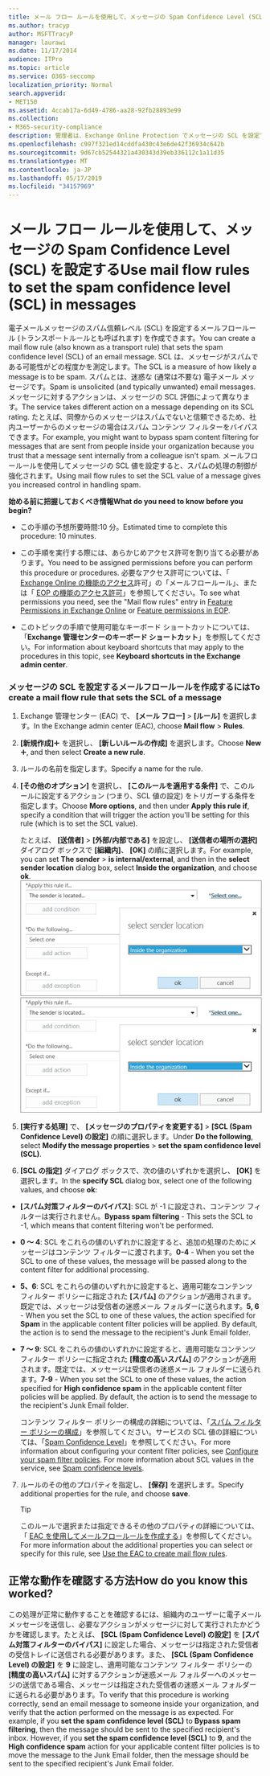 ```yaml
---
title: メール フロー ルールを使用して、メッセージの Spam Confidence Level (SCL) を設定する
ms.author: tracyp
author: MSFTTracyP
manager: laurawi
ms.date: 11/17/2014
audience: ITPro
ms.topic: article
ms.service: O365-seccomp
localization_priority: Normal
search.appverid:
- MET150
ms.assetid: 4ccab17a-6d49-4786-aa28-92fb28893e99
ms.collection:
- M365-security-compliance
description: 管理者は、Exchange Online Protection でメッセージの SCL を設定する方法について説明します。
ms.openlocfilehash: c997f321ed14cddfa430c43e6de42f36934c642b
ms.sourcegitcommit: 9d67cb52544321a430343d39eb336112c1a11d35
ms.translationtype: MT
ms.contentlocale: ja-JP
ms.lasthandoff: 05/17/2019
ms.locfileid: "34157969"
---
```

# <a name="use-mail-flow-rules-to-set-the-spam-confidence-level-scl-in-messages"></a><span data-ttu-id="58a82-103">メール フロー ルールを使用して、メッセージの Spam Confidence Level (SCL) を設定する</span><span class="sxs-lookup"><span data-stu-id="58a82-103">Use mail flow rules to set the spam confidence level (SCL) in messages</span></span>

<span data-ttu-id="58a82-104">電子メールメッセージのスパム信頼レベル (SCL) を設定するメールフロールール (トランスポートルールとも呼ばれます) を作成できます。</span><span class="sxs-lookup"><span data-stu-id="58a82-104">You can create a mail flow rule (also known as a transport rule) that sets the spam confidence level (SCL) of an email message.</span></span> <span data-ttu-id="58a82-105">SCL は、メッセージがスパムである可能性がどの程度かを測定します。</span><span class="sxs-lookup"><span data-stu-id="58a82-105">The SCL is a measure of how likely a message is to be spam.</span></span> <span data-ttu-id="58a82-106">スパムとは、迷惑な (通常は不要な) 電子メール メッセージです。</span><span class="sxs-lookup"><span data-stu-id="58a82-106">Spam is unsolicited (and typically unwanted) email messages.</span></span> <span data-ttu-id="58a82-107">メッセージに対するアクションは、メッセージの SCL 評価によって異なります。</span><span class="sxs-lookup"><span data-stu-id="58a82-107">The service takes different action on a message depending on its SCL rating.</span></span> <span data-ttu-id="58a82-108">たとえば、同僚からのメッセージはスパムでないと信頼できるため、社内ユーザーからのメッセージの場合はスパム コンテンツ フィルターをバイパスできます。</span><span class="sxs-lookup"><span data-stu-id="58a82-108">For example, you might want to bypass spam content filtering for messages that are sent from people inside your organization because you trust that a message sent internally from a colleague isn't spam.</span></span> <span data-ttu-id="58a82-109">メールフロールールを使用してメッセージの SCL 値を設定すると、スパムの処理の制御が強化されます。</span><span class="sxs-lookup"><span data-stu-id="58a82-109">Using mail flow rules to set the SCL value of a message gives you increased control in handling spam.</span></span> 
  
 <span data-ttu-id="58a82-110">**始める前に把握しておくべき情報**</span><span class="sxs-lookup"><span data-stu-id="58a82-110">**What do you need to know before you begin?**</span></span>
  
- <span data-ttu-id="58a82-111">この手順の予想所要時間:10 分。</span><span class="sxs-lookup"><span data-stu-id="58a82-111">Estimated time to complete this procedure: 10 minutes.</span></span>
    
- <span data-ttu-id="58a82-112">この手順を実行する際には、あらかじめアクセス許可を割り当てる必要があります。</span><span class="sxs-lookup"><span data-stu-id="58a82-112">You need to be assigned permissions before you can perform this procedure or procedures.</span></span> <span data-ttu-id="58a82-113">必要なアクセス許可については、「 [Exchange Online の機能のアクセス](http://technet.microsoft.com/library/15073ce1-0917-403b-8839-02a2ebc96e16.aspx)許可」の「メールフロールール」、または「 [EOP の機能のアクセス許可](eop/feature-permissions-in-eop.md)」を参照してください。</span><span class="sxs-lookup"><span data-stu-id="58a82-113">To see what permissions you need, see the "Mail flow rules" entry in [Feature Permissions in Exchange Online](http://technet.microsoft.com/library/15073ce1-0917-403b-8839-02a2ebc96e16.aspx) or [Feature permissions in EOP](eop/feature-permissions-in-eop.md).</span></span> 
    
- <span data-ttu-id="58a82-114">このトピックの手順で使用可能なキーボード ショートカットについては、「**Exchange 管理センターのキーボード ショートカット**」を参照してください。</span><span class="sxs-lookup"><span data-stu-id="58a82-114">For information about keyboard shortcuts that may apply to the procedures in this topic, see **Keyboard shortcuts in the Exchange admin center**.</span></span>
    
### <a name="to-create-a-mail-flow-rule-that-sets-the-scl-of-a-message"></a><span data-ttu-id="58a82-115">メッセージの SCL を設定するメールフロールールを作成するには</span><span class="sxs-lookup"><span data-stu-id="58a82-115">To create a mail flow rule that sets the SCL of a message</span></span>

1. <span data-ttu-id="58a82-116">Exchange 管理センター (EAC) で、 **[メール フロー]** \> **[ルール]** を選択します。</span><span class="sxs-lookup"><span data-stu-id="58a82-116">In the Exchange admin center (EAC), choose **Mail flow** \> **Rules**.</span></span>
    
2. <span data-ttu-id="58a82-117">**[新規作成]**![[追加] アイコン](media/ITPro-EAC-AddIcon.gif) を選択し、 **[新しいルールの作成]** を選択します。</span><span class="sxs-lookup"><span data-stu-id="58a82-117">Choose **New**![Add Icon](media/ITPro-EAC-AddIcon.gif), and then select **Create a new rule**.</span></span>
    
3. <span data-ttu-id="58a82-118">ルールの名前を指定します。</span><span class="sxs-lookup"><span data-stu-id="58a82-118">Specify a name for the rule.</span></span>
    
4. <span data-ttu-id="58a82-119">**[その他のオプション]** を選択し、 **[このルールを適用する条件]** で、このルールに設定するアクション (つまり、SCL 値の設定) をトリガーする条件を指定します。</span><span class="sxs-lookup"><span data-stu-id="58a82-119">Choose **More options**, and then under **Apply this rule if**, specify a condition that will trigger the action you'll be setting for this rule (which is to set the SCL value).</span></span>
    
    <span data-ttu-id="58a82-120">たとえば、 **[送信者]** \> **[外部/内部である]** を設定し、 **[送信者の場所の選択]** ダイアログ ボックスで **[組織内]**、 **[OK]** の順に選択します。</span><span class="sxs-lookup"><span data-stu-id="58a82-120">For example, you can set **The sender** \> **is internal/external**, and then in the **select sender location** dialog box, select **Inside the organization**, and choose **ok**.</span></span><br/>
    <span data-ttu-id="58a82-121">![送信者の場所の選択](media/EOP-ETR-SetSCL-1.jpg)</span><span class="sxs-lookup"><span data-stu-id="58a82-121">![Select sender location](media/EOP-ETR-SetSCL-1.jpg)</span></span>
  
5. <span data-ttu-id="58a82-122">**[実行する処理]** で、 **[メッセージのプロパティを変更する]** \> **[SCL (Spam Confidence Level) の設定]** の順に選択します。</span><span class="sxs-lookup"><span data-stu-id="58a82-122">Under **Do the following**, select **Modify the message properties** \> **set the spam confidence level (SCL)**.</span></span>
  
6. <span data-ttu-id="58a82-123">**[SCL の指定]** ダイアログ ボックスで、次の値のいずれかを選択し、 **[OK]** を選択します。</span><span class="sxs-lookup"><span data-stu-id="58a82-123">In the **specify SCL** dialog box, select one of the following values, and choose **ok**:</span></span>
    
  - <span data-ttu-id="58a82-124">**[スパム対策フィルターのバイパス]**: SCL が -1 に設定され、コンテンツ フィルターは実行されません。</span><span class="sxs-lookup"><span data-stu-id="58a82-124">**Bypass spam filtering** - This sets the SCL to -1, which means that content filtering won't be performed.</span></span> 
    
  - <span data-ttu-id="58a82-125">**0 ～ 4**: SCL をこれらの値のいずれかに設定すると、追加の処理のためにメッセージはコンテンツ フィルターに渡されます。</span><span class="sxs-lookup"><span data-stu-id="58a82-125">**0-4** - When you set the SCL to one of these values, the message will be passed along to the content filter for additional processing.</span></span> 
    
  - <span data-ttu-id="58a82-p103">**5、6**: SCL をこれらの値のいずれかに設定すると、適用可能なコンテンツ フィルター ポリシーに指定された **[スパム]** のアクションが適用されます。既定では、メッセージは受信者の迷惑メール フォルダーに送られます。</span><span class="sxs-lookup"><span data-stu-id="58a82-p103">**5, 6** - When you set the SCL to one of these values, the action specified for **Spam** in the applicable content filter policies will be applied. By default, the action is to send the message to the recipient's Junk Email folder.</span></span> 
    
  - <span data-ttu-id="58a82-p104">**7 ～ 9**: SCL をこれらの値のいずれかに設定すると、適用可能なコンテンツ フィルター ポリシーに指定された **[精度の高いスパム]** のアクションが適用されます。既定では、メッセージは受信者の迷惑メール フォルダーに送られます。</span><span class="sxs-lookup"><span data-stu-id="58a82-p104">**7-9** - When you set the SCL to one of these values, the action specified for **High confidence spam** in the applicable content filter policies will be applied. By default, the action is to send the message to the recipient's Junk Email folder.</span></span> 
    
    <span data-ttu-id="58a82-p105">コンテンツ フィルター ポリシーの構成の詳細については、「[スパム フィルター ポリシーの構成](configure-your-spam-filter-policies.md)」を参照してください。サービスの SCL 値の詳細については、「[Spam Confidence Level](spam-confidence-levels.md)」を参照してください。</span><span class="sxs-lookup"><span data-stu-id="58a82-p105">For more information about configuring your content filter policies, see [Configure your spam filter policies](configure-your-spam-filter-policies.md). For more information about SCL values in the service, see [Spam confidence levels](spam-confidence-levels.md).</span></span>
    
7. <span data-ttu-id="58a82-132">ルールのその他のプロパティを指定し、 **[保存]** を選択します。</span><span class="sxs-lookup"><span data-stu-id="58a82-132">Specify additional properties for the rule, and choose **save**.</span></span>
    
    > [!TIP]
    > <span data-ttu-id="58a82-133">このルールで選択または指定できるその他のプロパティの詳細については、「 [EAC を使用してメールフロールールを作成する](https://docs.microsoft.com/Exchange/policy-and-compliance/mail-flow-rules/mail-flow-rule-procedures#use-the-eac-to-create-mail-flow-rules)」を参照してください。</span><span class="sxs-lookup"><span data-stu-id="58a82-133">For more information about the additional properties you can select or specify for this rule, see [Use the EAC to create mail flow rules](https://docs.microsoft.com/Exchange/policy-and-compliance/mail-flow-rules/mail-flow-rule-procedures#use-the-eac-to-create-mail-flow-rules).</span></span> 
  
## <a name="how-do-you-know-this-worked"></a><span data-ttu-id="58a82-134">正常な動作を確認する方法</span><span class="sxs-lookup"><span data-stu-id="58a82-134">How do you know this worked?</span></span>

<span data-ttu-id="58a82-p106">この処理が正常に動作することを確認するには、組織内のユーザーに電子メール メッセージを送信し、必要なアクションがメッセージに対して実行されたかどうかを確認します。たとえば、 **[SCL (Spam Confidence Level) の設定]** を **[スパム対策フィルターのバイパス]** に設定した場合、メッセージは指定された受信者の受信トレイに送信される必要があります。また、 **[SCL (Spam Confidence Level) の設定]** を **9** に設定し、適用可能なコンテンツ フィルター ポリシーの **[精度の高いスパム]** に対するアクションが迷惑メール フォルダーへのメッセージの送信である場合、メッセージは指定された受信者の迷惑メール フォルダーに送られる必要があります。</span><span class="sxs-lookup"><span data-stu-id="58a82-p106">To verify that this procedure is working correctly, send an email message to someone inside your organization, and verify that the action performed on the message is as expected. For example, if you **set the spam confidence level (SCL)** to **Bypass spam filtering**, then the message should be sent to the specified recipient's inbox. However, if you **set the spam confidence level (SCL)** to **9**, and the **High confidence spam** action for your applicable content filter policies is to move the message to the Junk Email folder, then the message should be sent to the specified recipient's Junk Email folder.</span></span> 
  

